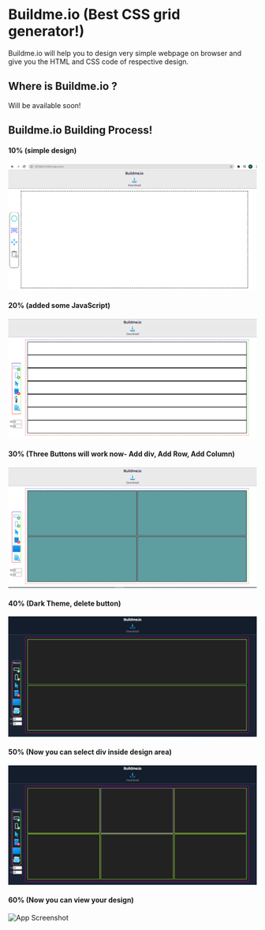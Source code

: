 
# Buildme.io (Best CSS grid generator!)

Buildme.io will help you to design very simple webpage on browser and give you the HTML and CSS code of respective design. 

## Where is Buildme.io ? 
 Will be available soon!

## Buildme.io Building Process!

#### 10% (simple design) 

![App Screenshot](img/ss1.png)

#### 20% (added some JavaScript)

![App Screenshot](img/ss2.PNG)

#### 30% (Three Buttons will work now- Add div, Add Row, Add Column)

![App Screenshot](img/ss3.PNG)


#### 40% (Dark Theme, delete button)

![App Screenshot](img/ss4.PNG)


#### 50% (Now you can select div inside design area)

![App Screenshot](img/ss5.PNG)



#### 60% (Now you can view your design)

![App Screenshot](img/ss6.gif)
